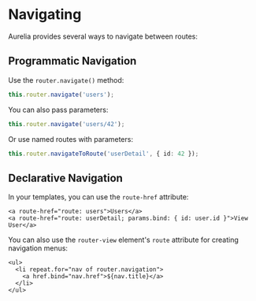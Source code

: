 # Navigating

Aurelia provides several ways to navigate between routes:

## Programmatic Navigation

Use the `router.navigate()` method:

```typescript
this.router.navigate('users');
```

You can also pass parameters:

```typescript
this.router.navigate('users/42');
```

Or use named routes with parameters:

```typescript
this.router.navigateToRoute('userDetail', { id: 42 });
```

## Declarative Navigation

In your templates, you can use the `route-href` attribute:

```markup
<a route-href="route: users">Users</a>
<a route-href="route: userDetail; params.bind: { id: user.id }">View User</a>
```

You can also use the `router-view` element's `route` attribute for creating navigation menus:

```markup
<ul>
  <li repeat.for="nav of router.navigation">
    <a href.bind="nav.href">${nav.title}</a>
  </li>
</ul>
```
